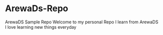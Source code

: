 # ArewaDs-Repo

ArewaDS Sample Repo
Welcome to my personal Repo
I learn from ArewaDS
I love learning new things everyday
